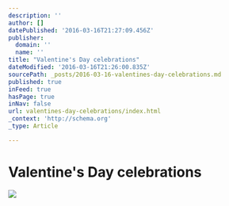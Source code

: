 ```yaml
---
description: ''
author: []
datePublished: '2016-03-16T21:27:09.456Z'
publisher:
  domain: ''
  name: ''
title: "Valentine's Day celebrations"
dateModified: '2016-03-16T21:26:00.835Z'
sourcePath: _posts/2016-03-16-valentines-day-celebrations.md
published: true
inFeed: true
hasPage: true
inNav: false
url: valentines-day-celebrations/index.html
_context: 'http://schema.org'
_type: Article

---
```

# Valentine's Day celebrations
![](https://the-grid-user-content.s3-us-west-2.amazonaws.com/7019e430-12bc-4120-a4ba-05bcac07af26.png)